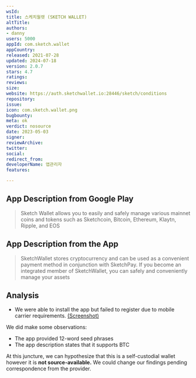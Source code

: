 ```yaml
---
wsId: 
title: 스케치월렛 (SKETCH WALLET)
altTitle: 
authors:
- danny
users: 5000
appId: com.sketch.wallet
appCountry: 
released: 2021-07-28
updated: 2024-07-18
version: 2.0.7
stars: 4.7
ratings: 
reviews: 
size: 
website: https://auth.sketchwallet.io:28446/sketch/conditions
repository: 
issue: 
icon: com.sketch.wallet.png
bugbounty: 
meta: ok
verdict: nosource
date: 2023-05-03
signer: 
reviewArchive: 
twitter: 
social: 
redirect_from: 
developerName: 앱관리자
features: 

---
```


## App Description from Google Play

> Sketch Wallet allows you to easily and safely manage various mainnet coins and tokens such as Sketchcoin, Bitcoin, Ethereum, Klaytn, Ripple, and EOS

## App Description from the App 

> SketchWallet stores cryptocurrency and can be used as a convenient payment method in conjunction with SketchPay. If you become an integrated member of SketchWallet, you can safely and conveniently manage your assets 

## Analysis 

- We were able to install the app but failed to register due to mobile carrier requirements. [(Screenshot)](https://twitter.com/BitcoinWalletz/status/1653650176173809665)

We did make some observations:
- The app provided 12-word seed phrases 
- The app description states that it supports BTC

At this juncture, we can hypothesize that this is a self-custodial wallet however it is **not source-available.** We could change our findings pending correspondence from the provider.


